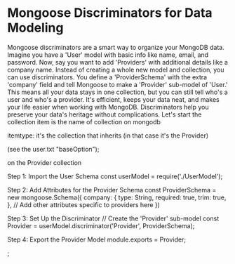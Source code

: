 # Mongoose Discriminators for Data Modeling
Mongoose discriminators are a smart way to organize your MongoDB data. Imagine you have a 'User' model with basic info like name, email, and password. 
Now, say you want to add 'Providers' with additional details like a company name. Instead of creating a whole new model and collection, you can use discriminators.
You define a 'ProviderSchema' with the extra 'company' field and tell Mongoose to make a 'Provider' sub-model of 'User.' This means all your data stays in one collection,
but you can still tell who's a user and who's a provider. It's efficient, keeps your data neat, and makes your life easier when working with MongoDB.
Discriminators help you preserve your data's heritage without complications.
Let's start
the collection item is the name of collection on mongodb

itemtype: it's the collection that inherits (in that case it's the Provider)

(see the user.txt "baseOption");
 
on the Provider collection  

Step 1: Import the User Schema
const userModel = require('./UserModel');

Step 2: Add Attributes for the Provider Schema
const ProviderSchema = new mongoose.Schema({
    company: {
        type: String,
        required: true,
        trim: true,
    },
    // Add other attributes specific to providers here
})

Step 3: Set Up the Discriminator
// Create the 'Provider' sub-model
const Provider = userModel.discriminator('Provider', ProviderSchema);

Step 4: Export the Provider Model
module.exports = Provider;



;
